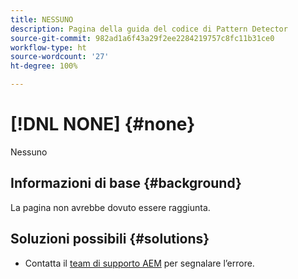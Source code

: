 ```yaml
---
title: NESSUNO
description: Pagina della guida del codice di Pattern Detector
source-git-commit: 982ad1a6f43a29f2ee2284219757c8fc11b31ce0
workflow-type: ht
source-wordcount: '27'
ht-degree: 100%

---
```



# [!DNL NONE] {#none}

Nessuno

## Informazioni di base {#background}

La pagina non avrebbe dovuto essere raggiunta.

## Soluzioni possibili {#solutions}

* Contatta il [team di supporto AEM](https://helpx.adobe.com/it/enterprise/using/support-for-experience-cloud.html) per segnalare l’errore.
